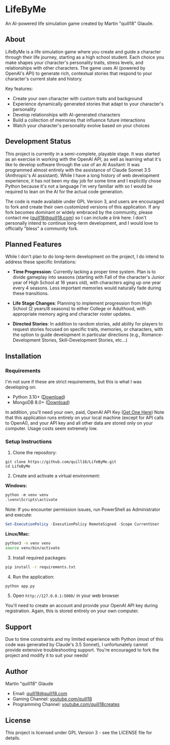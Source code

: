 # LifeByMe

An AI-powered life simulation game created by Martin "quill18" Glaude.

## About

LifeByMe is a life simulation game where you create and guide a character through their life journey, starting as a high school student. Each choice you make shapes your character's personality traits, stress levels, and relationships with other characters. The game uses AI (powered by OpenAI's API) to generate rich, contextual stories that respond to your character's current state and history.

Key features:
- Create your own character with custom traits and background
- Experience dynamically generated stories that adapt to your character's personality
- Develop relationships with AI-generated characters
- Build a collection of memories that influence future interactions
- Watch your character's personality evolve based on your choices

## Development Status

This project is currently in a semi-complete, playable stage. It was started as an exercise in working with the OpenAI API, as well as learning what it's like to develop software through the use of an AI Assitant: It was programmed almost entirely with the assistance of Claude Sonnet 3.5 (Anthropic's AI assistant). While I have a long history of web development experience, it has not been my day job for some time and I explicitly chose Python because it's not a language I'm very familiar with so I would be required to lean on the AI for the actual code generation.

The code is made available under GPL Version 3, and users are encouraged to fork and create their own customized versions of this application. If any fork becomes dominant or widely embraced by the community, please contact me (quill18@quill18.com) so I can include a link here. I don't personally intend to continue long-term development, and I would love to officially "bless" a community fork.

## Planned Features

While I don't plan to do long-term development on the project, I do intend to address these specific limitations:

* **Time Progression**: Currently lacking a proper time system. Plan is to divide gameplay into seasons (starting with Fall of the character's Junior year of High School at 16 years old), with characters aging up one year every 4 seasons. Less important memories would naturally fade during these transitions.

* **Life Stage Changes**: Planning to implement progression from High School (2 years/8 seasons) to either College or Adulthood, with appropriate memory aging and character roster updates.

* **Directed Stories**: In addition to random stories, add ability for players to request stories focused on specific traits, memories, or characters, with the option to guide development in particular directions (e.g., Romance-Development Stories, Skill-Development Stories, etc...)

## Installation

### Requirements

I'm not sure if these are strict requirements, but this is what I was developing on:
- Python 3.10+ ([Download](https://www.python.org/downloads/))
- MongoDB 8.0+ ([Download](https://www.mongodb.com/try/download/community))

In addition, you'll need your own, paid, OpenAI API Key ([Get One Here](https://platform.openai.com/api-keys)) Note that this application runs entirely on your local machine (except for API calls to OpenAI), and your API key and all other data are stored only on your computer. Usage costs seem extremely low.

### Setup Instructions

1. Clone the repository:
```
git clone https://github.com/quill18/LifeByMe.git
cd LifeByMe
```

2. Create and activate a virtual environment:

**Windows:**
```powershell
python -m venv venv
.\venv\Scripts\activate
```
Note: If you encounter permission issues, run PowerShell as Administrator and execute:
```powershell
Set-ExecutionPolicy -ExecutionPolicy RemoteSigned -Scope CurrentUser
```

**Linux/Mac:**
```bash
python3 -m venv venv
source venv/bin/activate
```

3. Install required packages:
```bash
pip install -r requirements.txt
```

4. Run the application:
```bash
python app.py
```

5. Open `http://127.0.0.1:5000/` in your web browser

You'll need to create an account and provide your OpenAI API key during registration. Again, this is stored entirely on your own computer.

## Support

Due to time constraints and my limited experience with Python (most of this code was generated by Claude's 3.5 Sonnet), I unfortunately cannot provide extensive troubleshooting support. You're encouraged to fork the project and modify it to suit your needs!

## Author

Martin "quill18" Glaude
- Email: quill18@quill18.com
- Gaming Channel: [youtube.com/quill18](https://youtube.com/quill18)
- Programming Channel: [youtube.com/quill18creates](https://youtube.com/quill18creates)

## License

This project is licensed under GPL Version 3 - see the LICENSE file for details.
